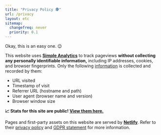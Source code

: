 ```yaml
---
title: "Privacy Policy 🕵️"
url: /privacy
layout: etc
sitemap:
  changefreq: never
  priority: 0.1
---
```


Okay, this is an easy one. 😉

This website uses [**Simple Analytics**](https://simpleanalytics.com/?ref=jarv.is) to track pageviews **without collecting any personally identifiable information,** including IP addresses, cookies, and browser fingerprints. Only the following [information](https://docs.simpleanalytics.com/what-we-collect?ref=jarv.is) is collected and recorded by them:

- URL visited
- Timestamp of visit
- Referrer URL (hostname and path)
- User agent (browser name and version)
- Browser window size

**📈 Stats for this site are public! [View them here.](/stats/)**

Pages and first-party assets on this website are served by [**Netlify**](https://www.netlify.com/). Refer to their [privacy policy](https://www.netlify.com/privacy/) and [GDPR statement](https://www.netlify.com/gdpr/) for more information.
